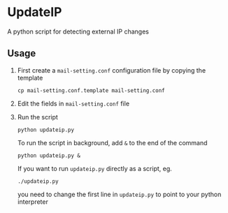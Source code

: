 # UpdateIP
A python script for detecting external IP changes

## Usage
1. First create a `mail-setting.conf` configuration file by copying the template

    ```
    cp mail-setting.conf.template mail-setting.conf
    ```

2. Edit the fields in `mail-setting.conf` file

3. Run the script
    ```
    python updateip.py
    ```

    To run the script in background, add `&` to the end of the command
    ```
    python updateip.py &
    ```
    If you want to run `updateip.py` directly as a script, eg.
    ```
    ./updateip.py
    ```
    you need to change the first line in `updateip.py` to point to your python interpreter
